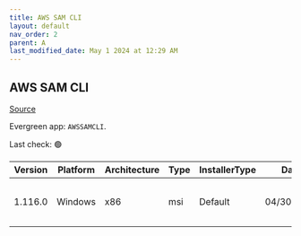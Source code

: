 ```yaml
---
title: AWS SAM CLI
layout: default
nav_order: 2
parent: A
last_modified_date: May 1 2024 at 12:29 AM
---
```


## AWS SAM CLI

[Source](https://github.com/aws/aws-sam-cli/)

Evergreen app: `AWSSAMCLI`. 

Last check: 🟢

| Version | Platform | Architecture | Type | InstallerType | Date       | Size     | URI                                                                                                                                                                          |
| ------- | -------- | ------------ | ---- | ------------- | ---------- | -------- | ---------------------------------------------------------------------------------------------------------------------------------------------------------------------------- |
| 1.116.0 | Windows  | x86          | msi  | Default       | 04/30/2024 | 87613440 | [https://github.com/aws/aws-sam-cli/releases/download/v1.116.0/AWS_SAM_CLI_64_PY3.msi](https://github.com/aws/aws-sam-cli/releases/download/v1.116.0/AWS_SAM_CLI_64_PY3.msi) |
